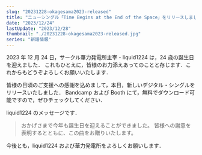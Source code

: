 ```yaml
---
slug: "20231228-okagesama2023-released"
title: "ニューシングル「Time Begins at the End of the Space」をリリースしました"
date: "2023/12/24"
lastUpdate: "2023/12/28"
thumbnail: "./20231228-okagesama2023-released.jpg"
series: "新譜情報"
---
```


2023 年 12 月 24 日，サークル華力発電所主宰・liquid1224 は，24 歳の誕生日を迎えました．
これもひとえに，皆様のお力添えあってのことと存じます．これからもどうぞよろしくお願いいたします．

皆様の日頃のご支援への感謝を込めまして，本日，新しいデジタル・シングルをリリースいたしました．
Bandcamp および Booth にて，無料でダウンロード可能ですので，ぜひチェックしてください．

liquid1224 のメッセージです．

> おかげさまで今年も誕生日を迎えることができました。
> 皆様への謝意を表明するとともに、この曲をお贈りいたします。

今後とも，liquid1224 および華力発電所をよろしくお願いします．
